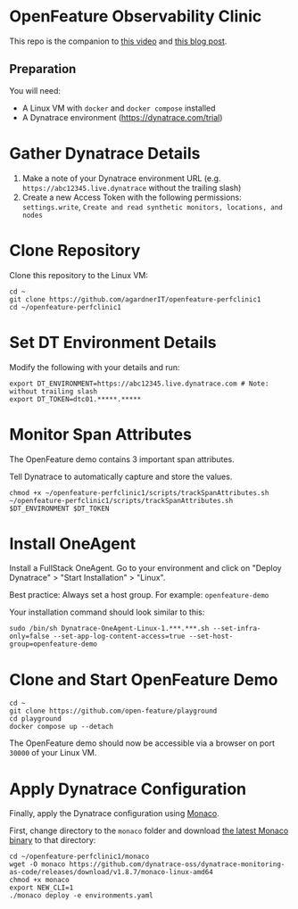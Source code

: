 # OpenFeature Observability Clinic

This repo is the companion to [this video](https://www.youtube.com/watch?v=efP2AqZ4BMg) and [this blog post](https://example.com/TODO).

## Preparation

You will need:

- A Linux VM with `docker` and `docker compose` installed
- A Dynatrace environment (https://dynatrace.com/trial)

# Gather Dynatrace Details
1. Make a note of your Dynatrace environment URL (e.g. `https://abc12345.live.dynatrace` without the trailing slash)
2. Create a new Access Token with the following permissions: `settings.write`, `Create and read synthetic monitors, locations, and nodes`

# Clone Repository
Clone this repository to the Linux VM:

```
cd ~
git clone https://github.com/agardnerIT/openfeature-perfclinic1
cd ~/openfeature-perfclinic1
```

# Set DT Environment Details

Modify the following with your details and run:
```
export DT_ENVIRONMENT=https://abc12345.live.dynatrace.com # Note: without trailing slash
export DT_TOKEN=dtc01.*****.*****
```

# Monitor Span Attributes
The OpenFeature demo contains 3 important span attributes.

Tell Dynatrace to automatically capture and store the values.

```
chmod +x ~/openfeature-perfclinic1/scripts/trackSpanAttributes.sh
~/openfeature-perfclinic1/scripts/trackSpanAttributes.sh $DT_ENVIRONMENT $DT_TOKEN
```

# Install OneAgent
Install a FullStack OneAgent. Go to your environment and click on "Deploy Dynatrace" > "Start Installation" > "Linux".

Best practice: Always set a host group. For example: `openfeature-demo`

Your installation command should look similar to this:
```
sudo /bin/sh Dynatrace-OneAgent-Linux-1.***.***.sh --set-infra-only=false --set-app-log-content-access=true --set-host-group=openfeature-demo
```

# Clone and Start OpenFeature Demo
```
cd ~
git clone https://github.com/open-feature/playground
cd playground
docker compose up --detach
```

The OpenFeature demo should now be accessible via a browser on port `30000` of your Linux VM.

# Apply Dynatrace Configuration

Finally, apply the Dynatrace configuration using [Monaco](https://dynatrace-oss.github.io/dynatrace-monitoring-as-code/).

First, change directory to the `monaco` folder and download [the latest Monaco binary](https://github.com/dynatrace-oss/dynatrace-monitoring-as-code/releases) to that directory:

```
cd ~/openfeature-perfclinic1/monaco
wget -O monaco https://github.com/dynatrace-oss/dynatrace-monitoring-as-code/releases/download/v1.8.7/monaco-linux-amd64
chmod +x monaco
export NEW_CLI=1
./monaco deploy -e environments.yaml
```

